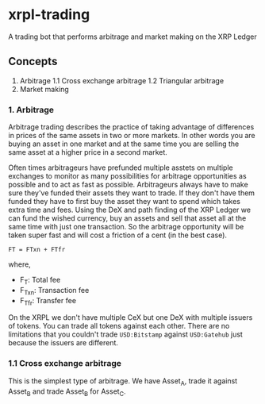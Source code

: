 # xrpl-trading
A trading bot that performs arbitrage and market making on the XRP Ledger

## Concepts
1. Arbitrage
  1.1 Cross exchange arbitrage
  1.2 Triangular arbitrage
2. Market making

### 1. Arbitrage
Arbitrage trading describes the practice of taking advantage of differences in prices of the same assets in two or more markets.
In other words you are buying an asset in one market and at the same time you are selling the same asset at a higher price in a second market.

Often times arbitrageurs have prefunded multiple asstets on multiple exchanges to monitor as many possibilities for arbitrage opportunities as possible and to act as fast as possible. Arbitrageurs always have to make sure they've funded their assets they want to trade. If they don't have them funded they have to first buy the asset they want to spend which takes extra time and fees. Using the DeX and path finding of the XRP Ledger we can fund the wished currency, buy an assets and sell that asset all at the same time with just one transaction. So the arbitrage opportunity will be taken super fast and will cost a friction of a cent (in the best case).

```
FT = FTxn + FTfr
```
where,
 - F<sub>T</sub>: Total fee
 - F<sub>Txn</sub>: Transaction fee
 - F<sub>Tfr</sub>: Transfer fee

On the XRPL we don't have multiple CeX but one DeX with multiple issuers of tokens. You can trade all tokens against each other. There are no limitations that you couldn't trade `USD:Bitstamp` against `USD:Gatehub` just because the issuers are different.

### 1.1 Cross exchange arbitrage
This is the simplest type of arbitrage. We have Asset<sub>A</sub>, trade it against Asset<sub>B</sub> and trade Asset<sub>B</sub> for Asset<sub>C</sub>.
